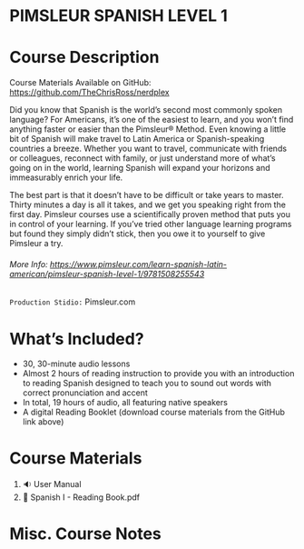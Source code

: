 # PIMSLEUR SPANISH LEVEL 1

# Course Description

Course Materials Available on GitHub: https://github.com/TheChrisRoss/nerdplex

Did you know that Spanish is the world’s second most commonly spoken language? For Americans, it’s one of the easiest to learn, and you won’t find anything faster or easier than the Pimsleur® Method. Even knowing a little bit of Spanish will make travel to Latin America or Spanish-speaking countries a breeze. Whether you want to travel, communicate with friends or colleagues, reconnect with family, or just understand more of what’s going on in the world, learning Spanish will expand your horizons and immeasurably enrich your life.

The best part is that it doesn’t have to be difficult or take years to master. Thirty minutes a day is all it takes, and we get you speaking right from the first day. Pimsleur courses use a scientifically proven method that puts you in control of your learning. If you’ve tried other language learning programs but found they simply didn’t stick, then you owe it to yourself to give Pimsleur a try.

###### More Info:  https://www.pimsleur.com/learn-spanish-latin-american/pimsleur-spanish-level-1/9781508255543

`Production Stidio:` Pimsleur.com


# What’s Included?

- 30, 30-minute audio lessons
- Almost 2 hours of reading instruction to provide you with an introduction to reading Spanish designed to teach you to sound out words with correct pronunciation and accent
- In total, 19 hours of audio, all featuring native speakers
- A digital Reading Booklet (download course materials from the GitHub link above)

# Course Materials

1. 🔉 User Manual 
2. 📃 Spanish I - Reading Book.pdf

# Misc. Course Notes